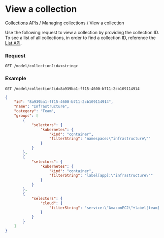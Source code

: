 # View a collection

[Collections APIs](./#table-of-contents) / Managing collections / View a collection

Use the following request to view a collection by providing the collection ID. To see a list of all collections, in order to find a collection ID, reference the [List API](list.md).

### Request

```http
GET /model/collection?id=<string>
```

### Example

```http
GET /model/collection?id=8a939ba1-ff15-4600-b711-2cb109114914
```

```json
{
    "id": "8a939ba1-ff15-4600-b711-2cb109114914",
    "name": "Infrastructure",
    "category": "Team", 
    "groups": [
        {
            "selectors": {
                "kubernetes": {
                    "kind": "container",
                    "filterString": "namespace:\"infrastructure\""
                }
            }
        },
        {
            "selectors": {
                "kubernetes": {
                    "kind": "container",
                    "filterString": "label[app]:\"infrastructure\""
                }
            }
        },
        {
            "selectors": {
                "cloud": {
                    "filterString": "service:\"AmazonEC2\"+label[team]:\"infrastructure\""
                }
            }
        }
    ]
}
```
